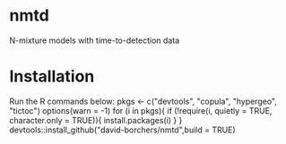 # nmtd
N-mixture models with time-to-detection data

# Installation
Run the R commands below: 
pkgs <- c("devtools", "copula", "hypergeo", "tictoc")
options(warn = -1)
for (i in pkgs){
  if (!require(i, quietly = TRUE, character.only = TRUE)){
    install.packages(i)
  }
}
devtools::install_github("david-borchers/nmtd",build = TRUE)
